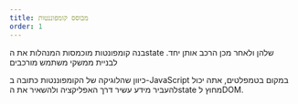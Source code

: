 ```yaml
---
title: מבוסס קומפוננטות
order: 1
---
```


בנה קומפונטות מוכמסות המנהלות את הstate .שלהן ולאחר מכן הרכב אותן יחד לבניית ממשקי משתמש מורכבים

כיוון שהלוגיקה של הקומפוננטות כתובה ב-JavaScript במקום בטמפלטים, אתה יכול להעביר מידע עשיר דרך האפליקציה ולהשאיר את הstate מחוץ לDOM.
